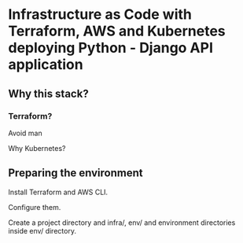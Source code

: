 # Infrastructure as Code with Terraform, AWS and Kubernetes deploying Python - Django API application

## Why this stack?

### Terraform?

Avoid man

Why Kubernetes?

## Preparing the environment

Install Terraform and AWS CLI.

Configure them.

Create a project directory and infra/, env/ and environment directories inside env/ directory.

